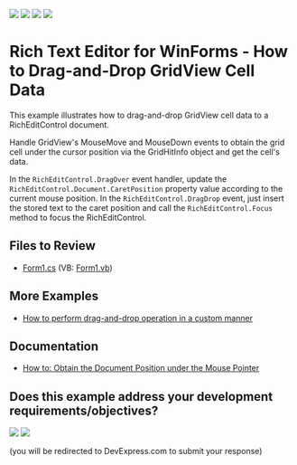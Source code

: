 <!-- default badges list -->
![](https://img.shields.io/endpoint?url=https://codecentral.devexpress.com/api/v1/VersionRange/128610032/24.2.1%2B)
[![](https://img.shields.io/badge/Open_in_DevExpress_Support_Center-FF7200?style=flat-square&logo=DevExpress&logoColor=white)](https://supportcenter.devexpress.com/ticket/details/T267756)
[![](https://img.shields.io/badge/📖_How_to_use_DevExpress_Examples-e9f6fc?style=flat-square)](https://docs.devexpress.com/GeneralInformation/403183)
[![](https://img.shields.io/badge/💬_Leave_Feedback-feecdd?style=flat-square)](#does-this-example-address-your-development-requirementsobjectives)
<!-- default badges end -->

# Rich Text Editor for WinForms - How to Drag-and-Drop GridView Cell Data

This example illustrates how to drag-and-drop GridView cell data to a RichEditControl document.

Handle GridView's MouseMove and MouseDown events to obtain the grid cell under the cursor position via the GridHitInfo object and get the cell's data.

In the `RichEditControl.DragOver` event handler, update the `RichEditControl.Document.CaretPosition` property value according to the current mouse position. In the `RichEditControl.DragDrop` event, just insert the stored text to the caret position and call the `RichEditControl.Focus` method to focus the RichEditControl.

## Files to Review

* [Form1.cs](./CS/DragDropExample/Form1.cs) (VB: [Form1.vb](./VB/DragDropExample/Form1.vb))

## More Examples

* [How to perform drag-and-drop operation in a custom manner](https://www.devexpress.com/Support/Center/Example/Details/E2943)

## Documentation

* [How to: Obtain the Document Position under the Mouse Pointer](https://docs.devexpress.com/WindowsForms/6012/controls-and-libraries/rich-text-editor/examples/text/how-to-obtain-the-document-position-under-the-mouse-pointer)
<!-- feedback -->
## Does this example address your development requirements/objectives?

[<img src="https://www.devexpress.com/support/examples/i/yes-button.svg"/>](https://www.devexpress.com/support/examples/survey.xml?utm_source=github&utm_campaign=winforms-richedit-rich-drag-and-drop-gridview-cell-data&~~~was_helpful=yes) [<img src="https://www.devexpress.com/support/examples/i/no-button.svg"/>](https://www.devexpress.com/support/examples/survey.xml?utm_source=github&utm_campaign=winforms-richedit-rich-drag-and-drop-gridview-cell-data&~~~was_helpful=no)

(you will be redirected to DevExpress.com to submit your response)
<!-- feedback end -->
